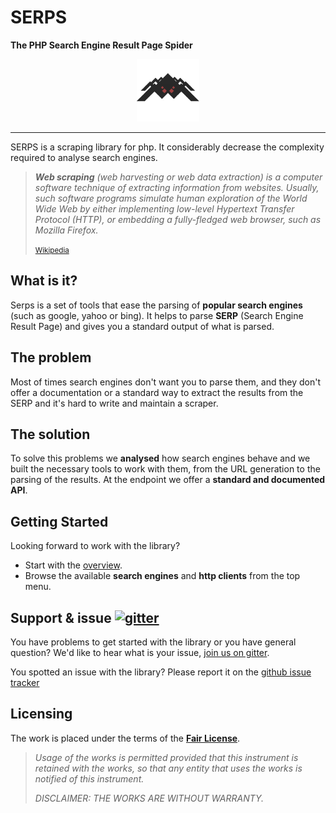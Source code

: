 SERPS
=====

**The PHP Search Engine Result Page Spider**

<center><img class="frameless-image" style="max-height:100px" src="images/logo.png"/></center>


---

SERPS is a scraping library for php. It considerably decrease the complexity required to analyse search engines.


> <cite>**Web scraping** (web harvesting or web data extraction) is a computer software technique of extracting 
> information from websites. Usually, such software programs simulate human exploration of the World Wide Web 
> by either implementing low-level Hypertext Transfer Protocol (HTTP), 
> or embedding a fully-fledged web browser, such as Mozilla Firefox.</cite>
>
> <small>[Wikipedia](https://en.wikipedia.org/wiki/Web_scraping)</small>


What is it?
-----------

Serps is a set of tools that ease the parsing of **popular search engines** (such as google, yahoo or bing).
It helps to parse **SERP** (Search Engine Result Page) and gives you a standard output of what is parsed.

The problem
-----------

Most of times search engines don't want you to parse them, and they don't offer a documentation or a standard way 
to extract the results from the SERP and it's hard to write and maintain a scraper.

The solution
------------

To solve this problems we **analysed** how search engines behave and we built the necessary tools to
work with them, from the URL generation to the parsing of the results. 
At the endpoint we offer a **standard and documented API**.

Getting Started
---------------

Looking forward to work with the library? 

- Start with the [overview](overview.md).
- Browse the available **search engines** and **http clients** from the top menu.

Support & issue [<img class="frameless-image" alt="gitter" src="https://img.shields.io/gitter/room/nwjs/nw.js.svg" />](https://gitter.im/serp-spider/help)
---------------

You have problems to get started with the library or you have general question? We'd like to hear what is your issue,
[join us on gitter](https://gitter.im/serp-spider/help).

You spotted an issue with the library? Please report it on the 
[github issue tracker](https://github.com/serp-spider/serps/issues)

                                                                                                 



Licensing
---------

The work is placed under the terms of the [**Fair License**](https://github.com/serp-scrape/serps/blob/master/LICENSE).

> <cite>Usage of the works is permitted provided that this instrument is retained with the works, 
> so that any entity that uses the works is notified of this instrument.</cite>
>
> <cite>DISCLAIMER: THE WORKS ARE WITHOUT WARRANTY.</cite>